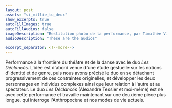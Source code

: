 ```yaml
---
layout: post
assets: "si_millie_tu_deux"
show_excerpts: true
autoFillImages: true
autoFillAudios: false
imageDescription: "Restitution photo de la performance, par Timothée Vierne"
audioDescription: "These are the audios"

excerpt_separator: <!--more-->
---
```


Performance à la frontière du théâtre et de la danse avec le duo *Les Déclancés*.<!--more--> L'idée est d'abord venue d'une étude gestuelle sur les notions d'identité et de genre, puis nous avons précisé le duo en se détachant progressivement de ces contraintes originelles, et développer les deux personnages en individus complexes ainsi que leur relation à l'autre et au spectateur. Le duo *Les Déclancés* (Alexandre Tessier et moi-même) est né avec cette performance et travaille maintenant sur une deuxième pièce plus longue, qui interroge l'Anthropocène et nos modes de vie actuels.
